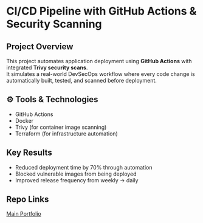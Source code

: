 #  CI/CD Pipeline with GitHub Actions & Security Scanning  

##  Project Overview  
This project automates application deployment using **GitHub Actions** with integrated **Trivy security scans**.  
It simulates a real-world DevSecOps workflow where every code change is automatically built, tested, and scanned before deployment.  

## ⚙ Tools & Technologies  
- GitHub Actions  
- Docker  
- Trivy (for container image scanning)  
- Terraform (for infrastructure automation)  

##  Key Results  
- Reduced deployment time by 70% through automation  
- Blocked vulnerable images from being deployed  
- Improved release frequency from weekly → daily  

##  Repo Links  
[Main Portfolio](../..)  
